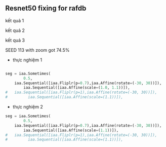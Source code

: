 ## Resnet50 fixing for rafdb
kết quả 1

kết quả 2

kết quả 3

SEED 113 with zoom got 74.5%

- thực nghiệm 1
```python

seg = iaa.Sometimes(
        0.5,
	iaa.Sequential([iaa.Fliplr(p=0.7),iaa.Affine(rotate=(-30, 30))]),
        iaa.Sequential([iaa.Affine(scale=(1.0, 1.1))]),
# 	iaa.Sequential([iaa.Fliplr(p=1),iaa.Affine(rotate=(-30, 30))]),
#         iaa.Sequential([iaa.Affine(scale=(1.1))]),

```
- thực nghiệm 2
```python
seg = iaa.Sometimes(
        0.5,
	iaa.Sequential([iaa.Fliplr(p=0.7),iaa.Affine(rotate=(-30, 30))]),
        iaa.Sequential([iaa.Affine(scale=(1.1))]),
# 	iaa.Sequential([iaa.Fliplr(p=1),iaa.Affine(rotate=(-30, 30))]),
#         iaa.Sequential([iaa.Affine(scale=(1.1))]),
```
